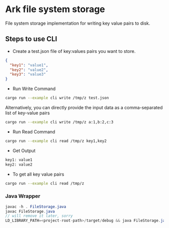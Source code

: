 # Ark file system storage

File system storage implementation for writing key value pairs to disk.

## Steps to use CLI

- Create a test.json file of key:values pairs you want to store.

```json
{
  "key1": "value1",
  "key2": "value2",
  "key3": "value3"
}
```

- Run Write Command

```bash
cargo run --example cli write /tmp/z test.json
```

Alternatively, you can directly provide the input data as a comma-separated list of key-value pairs

```bash
cargo run --example cli write /tmp/z a:1,b:2,c:3
```

- Run Read Command

```bash
cargo run --example cli read /tmp/z key1,key2
```

- Get Output

```bash
key1: value1
key2: value2
```

- To get all key value pairs

```bash
cargo run --example cli read /tmp/z
```

### Java Wrapper
```java
javac -h . FileStorage.java
javac FileStorage.java  
// will remove it later, sorry    
LD_LIBRARY_PATH=<project-root-path>/target/debug && java FileStorage.java
```